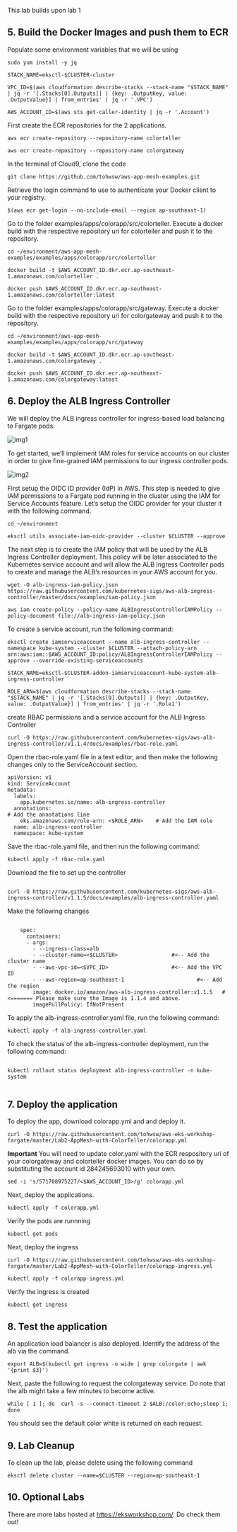 This lab builds upon lab 1


## 5. Build the Docker Images and push them to ECR

Populate some environment variables that we will be using

```
sudo yum install -y jq

STACK_NAME=eksctl-$CLUSTER-cluster

VPC_ID=$(aws cloudformation describe-stacks --stack-name "$STACK_NAME" | jq -r '[.Stacks[0].Outputs[] | {key: .OutputKey, value: .OutputValue}] | from_entries' | jq -r '.VPC')

AWS_ACCOUNT_ID=$(aws sts get-caller-identity | jq -r '.Account')

```

First create the ECR repositories for the 2 applications.

```
aws ecr create-repository --repository-name colorteller

aws ecr create-repository --repository-name colorgateway

```

In the terminal of Cloud9, clone the code

```
git clone https://github.com/tohwsw/aws-app-mesh-examples.git

```

Retrieve the login command to use to authenticate your Docker client to your registry.

```
$(aws ecr get-login --no-include-email --region ap-southeast-1)

```

Go to the folder examples/apps/colorapp/src/colorteller. Execute a docker build with the respective repository uri for colorteller and push it to the repository.

```
cd ~/environment/aws-app-mesh-examples/examples/apps/colorapp/src/colorteller

docker build -t $AWS_ACCOUNT_ID.dkr.ecr.ap-southeast-1.amazonaws.com/colorteller .

docker push $AWS_ACCOUNT_ID.dkr.ecr.ap-southeast-1.amazonaws.com/colorteller:latest
```

Go to the folder examples/apps/colorapp/src/gateway. Execute a docker build with the respective repository uri for colorgateway and push it to the repository.

```
cd ~/environment/aws-app-mesh-examples/examples/apps/colorapp/src/gateway

docker build -t $AWS_ACCOUNT_ID.dkr.ecr.ap-southeast-1.amazonaws.com/colorgateway .

docker push $AWS_ACCOUNT_ID.dkr.ecr.ap-southeast-1.amazonaws.com/colorgateway:latest

```

## 6. Deploy the ALB Ingress Controller

We will deploy the ALB ingress controller for ingress-based load balancing to Fargate pods.

![img1]

[img1]:https://github.com/tohwsw/aws-eks-workshop-fargate/blob/master/Lab2-AppMesh-with-ColorTeller/img/ALB-Ingress-Controller-Fargate-architecture_pod.png

To get started, we’ll implement IAM roles for service accounts on our cluster in order to give fine-grained IAM permissions to our ingress controller pods.

![img2]

[img2]:https://github.com/tohwsw/aws-eks-workshop-fargate/blob/master/Lab2-AppMesh-with-ColorTeller/img/irp-eks-setup.png

First setup the OIDC ID provider (IdP) in AWS. This step is needed to give IAM permissions to a Fargate pod running in the cluster using the IAM for Service Accounts feature. Let’s setup the OIDC provider for your cluster it with the following command.

```
cd ~/environment

eksctl utils associate-iam-oidc-provider --cluster $CLUSTER --approve

```



The next step is to create the IAM policy that will be used by the ALB Ingress Controller deployment. This policy will be later associated to the Kubernetes service account and will allow the ALB Ingress Controller pods to create and manage the ALB’s resources in your AWS account for you.

```
wget -O alb-ingress-iam-policy.json https://raw.githubusercontent.com/kubernetes-sigs/aws-alb-ingress-controller/master/docs/examples/iam-policy.json

aws iam create-policy --policy-name ALBIngressControllerIAMPolicy --policy-document file://alb-ingress-iam-policy.json

```

To create a service account, run the following command:

```
eksctl create iamserviceaccount --name alb-ingress-controller --namespace kube-system --cluster $CLUSTER --attach-policy-arn arn:aws:iam::$AWS_ACCOUNT_ID:policy/ALBIngressControllerIAMPolicy --approve --override-existing-serviceaccounts

STACK_NAME=eksctl-$CLUSTER-addon-iamserviceaccount-kube-system-alb-ingress-controller

ROLE_ARN=$(aws cloudformation describe-stacks --stack-name "$STACK_NAME" | jq -r '[.Stacks[0].Outputs[] | {key: .OutputKey, value: .OutputValue}] | from_entries' | jq -r '.Role1')

```

create RBAC permissions and a service account for the ALB Ingress Controller

```
curl -O https://raw.githubusercontent.com/kubernetes-sigs/aws-alb-ingress-controller/v1.1.4/docs/examples/rbac-role.yaml

```

Open the rbac-role.yaml file in a text editor, and then make the following changes only to the ServiceAccount section.

```
apiVersion: v1
kind: ServiceAccount
metadata:
  labels:
    app.kubernetes.io/name: alb-ingress-controller
  annotations:                                                                        # Add the annotations line
    eks.amazonaws.com/role-arn: <$ROLE_ARN>    # Add the IAM role
  name: alb-ingress-controller
  namespace: kube-system

 ```

Save the rbac-role.yaml file, and then run the following command:

```
kubectl apply -f rbac-role.yaml

```

Download the file to set up the controller

```

curl -O https://raw.githubusercontent.com/kubernetes-sigs/aws-alb-ingress-controller/v1.1.5/docs/examples/alb-ingress-controller.yaml

```

Make the following changes

```

    spec:
      containers:
      - args:
        - --ingress-class=alb
        - --cluster-name=<$CLUSTER>	               	#<-- Add the cluster name
        - --aws-vpc-id=<$VPC_ID>	         		#<-- Add the VPC ID 
        - --aws-region=ap-southeast-1			        	#<-- Add the region 
        image: docker.io/amazon/aws-alb-ingress-controller:v1.1.5	#<======= Please make sure the Image is 1.1.4 and above. 
        imagePullPolicy: IfNotPresent

```

To apply the alb-ingress-controller.yaml file, run the following command:

```
kubectl apply -f alb-ingress-controller.yaml

```

To check the status of the alb-ingress-controller deployment, run the following command:

```

kubectl rollout status deployment alb-ingress-controller -n kube-system


```

## 7. Deploy the application

To deploy the app, download colorapp.yml and and deploy it.

```
curl -O https://raw.githubusercontent.com/tohwsw/aws-eks-workshop-fargate/master/Lab2-AppMesh-with-ColorTeller/colorapp.yml

```

**Important** You will need to update color.yaml with the ECR respository uri of your colorgateway and colorteller docker images.
You can do so by substituting the account id 284245693010 with your own.

```
sed -i 's/571708975227/<$AWS_ACCOUNT_ID>/g' colorapp.yml

```

Next, deploy the applications.


```
kubectl apply -f colorapp.yml

```

Verify the pods are runnning


```
kubectl get pods

```

Next, deploy the ingress

```
curl -O https://raw.githubusercontent.com/tohwsw/aws-eks-workshop-fargate/master/Lab2-AppMesh-with-ColorTeller/colorapp-ingress.yml

kubectl apply -f colorapp-ingress.yml

```

Verify the ingress is created


```
kubectl get ingress

```


## 8. Test the application

An application load balancer is also deployed. Identify the address of the alb via the command.

```
export ALB=$(kubectl get ingress -o wide | grep colorgate | awk '{print $3}')

```


Next, paste the following to request the colorgateway service. Do note that the alb might take a few minutes to become active.

```
while [ 1 ]; do  curl -s --connect-timeout 2 $ALB:/color;echo;sleep 1; done

```

You should see the default color white is returned on each request.


## 9. Lab Cleanup

To clean up the lab, please delete using the following command

```
eksctl delete cluster --name=$CLUSTER --region=ap-southeast-1

```

## 10. Optional Labs

There are more labs hosted at https://eksworkshop.com/. Do check them out!








